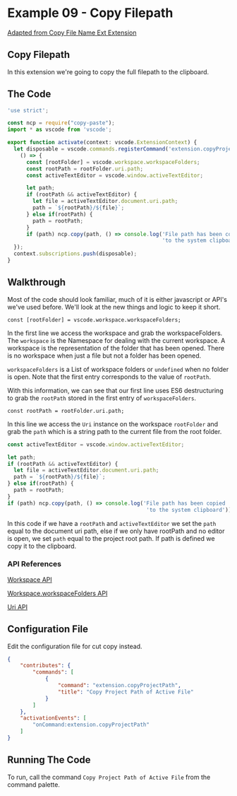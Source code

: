 # Example 09 - Copy Filepath

[Adapted from Copy File Name Ext Extension](https://github.com/dKab/vscode-copy-file-name-ext)

## Copy Filepath

In this extension we're going to copy the full filepath to the clipboard.

## The Code

```typescript
'use strict';

const ncp = require("copy-paste");
import * as vscode from 'vscode';

export function activate(context: vscode.ExtensionContext) {
  let disposable = vscode.commands.registerCommand('extension.copyProjectPath',
    () => {
      const [rootFolder] = vscode.workspace.workspaceFolders;
      const rootPath = rootFolder.uri.path;
      const activeTextEditor = vscode.window.activeTextEditor;

      let path;
      if (rootPath && activeTextEditor) {
        let file = activeTextEditor.document.uri.path;
        path = `${rootPath}/${file}`;
      } else if(rootPath) {
        path = rootPath;
      }
      if (path) ncp.copy(path, () => console.log('File path has been copied ' + 
                                                 'to the system clipboard'));
  });
  context.subscriptions.push(disposable);
}
```

## Walkthrough

Most of the code should look familiar, much of it is either javascript or
API's we've used before. We'll look at the new things and logic to keep it
short.

`const [rootFolder] = vscode.workspace.workspaceFolders;`

In the first line we access the workspace and grab the workspaceFolders. The
`workspace` is the Namespace for dealing with the current workspace. A workspace
is the representation of the folder that has been opened. There is no workspace
when just a file but not a folder has been opened.

`workspaceFolders` is a List of workspace folders or `undefined` when no folder
is open. Note that the first entry corresponds to the value of `rootPath`.

With this information, we can see that our first line uses ES6 destructuring
to grab the `rootPath` stored in the first entry of `workspaceFolders`.

`const rootPath = rootFolder.uri.path;`

In this line we access the `Uri` instance on the workspace `rootFolder` and
grab the `path` which is a string path to the current file from the root folder.

```typescript
const activeTextEditor = vscode.window.activeTextEditor;

let path;
if (rootPath && activeTextEditor) {
  let file = activeTextEditor.document.uri.path;
  path = `${rootPath}/${file}`;
} else if(rootPath) {
  path = rootPath;
}
if (path) ncp.copy(path, () => console.log('File path has been copied ' + 
                                            'to the system clipboard'));
```

In this code if we have a `rootPath` and `activeTextEditor` we set the
`path` equal to the document uri path, else if we only have rootPath and no
editor is open, we set `path` equal to the project root path. If path is defined
we copy it to the clipboard.

### API References

[Workspace API](https://code.visualstudio.com/docs/extensionAPI/vscode-api#_workspace)

[Workspace.workspaceFolders API](https://code.visualstudio.com/docs/extensionAPI/vscode-api#workspace.workspaceFolders)

[Uri API](https://code.visualstudio.com/docs/extensionAPI/vscode-api#Uri)

## Configuration File

Edit the configuration file for cut copy instead.

```json
{
    "contributes": {
        "commands": [
            {
                "command": "extension.copyProjectPath",
                "title": "Copy Project Path of Active File"
            }
        ]
    },
    "activationEvents": [
        "onCommand:extension.copyProjectPath"
    ]
}
```

## Running The Code

To run, call the command `Copy Project Path of Active File` from the command
palette.
